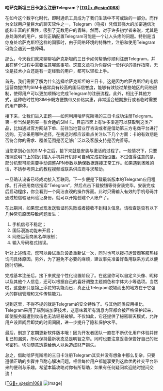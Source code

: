 **哈萨克斯坦三日卡怎么注册Telegram？[[TG💪+ @esim1088](https://t.me/s/esim1088)]**

在如今这个数字化时代，即时通讯工具成为了我们生活中不可或缺的一部分。而作为全球用户量巨大的聊天软件之一，Telegram（电报）凭借其强大的加密通信功能和丰富的扩展性，吸引了无数用户的青睐。然而，对于许多初学者来说，尤其是身处海外的用户，如何正确配置Telegram可能是一个让人头疼的问题。特别是当你身处哈萨克斯坦这样的国家时，由于网络环境的特殊性，注册和使用Telegram可能会遇到一些障碍。

那么，今天我们就来聊聊哈萨克斯坦的三日卡如何帮助你顺利注册Telegram，并且在整个过程中需要注意哪些事项。这篇文章将为你提供一份详尽的操作指南，无论是技术小白还是有一定经验的用户，都可以轻松上手。

首先，我们需要了解为什么选择哈萨克斯坦的三日卡。这是因为哈萨克斯坦的电信运营商提供的SIM卡通常具有较高的国际信誉度，能够有效绕过某些地区的网络限制，使得用户可以更加顺畅地完成Telegram的注册流程。此外，相比于其他方式，这种临时性的SIM卡既方便携带又价格实惠，非常适合短期旅行或者临时需要的用户群体。

接下来，让我们进入正题——如何利用哈萨克斯坦的三日卡成功注册Telegram。第一步当然是购买一张合适的SIM卡。目前市面上有许多渠道可以获取到这类产品，比如通过官方网站下单、前往当地营业厅咨询或者是借助第三方电商平台进行选购。无论采用哪种途径，在挑选时都应该重点关注以下几个方面：卡的有效期是否符合你的需求、覆盖范围是否足够广泛以及客服支持是否完善等。

当您拿到心仪的SIM卡之后，接下来就是安装与激活的过程了。一般情况下，只要按照说明书上的指引插入手机并开机即可自动完成初始设置。不过值得注意的是，部分机型可能需要手动调整APN参数以确保数据连接正常工作。如果遇到困难的话，不妨参考网上的教程视频或联系供应商寻求帮助。

一旦确认设备已经成功接入互联网，下一步便是下载最新版本的Telegram应用程序。打开应用商店搜索“Telegram”，然后点击下载按钮等待安装完毕。安装完成后启动程序，你会看到一个简洁直观的操作界面。此时只需输入有效的手机号码并通过短信验证码验证身份，就可以开始创建个人账户了。

在此期间，如果您发现发送验证码失败或者接收不到相关信息，请检查是否有以下几种常见原因导致问题发生：
1. 手机信号不稳定；
2. 国际漫游功能未开启；
3. 网络运营商黑名单限制；
4. 输入号码格式错误。

针对上述情况，您可以尝试重启设备重新试一次，同时也可以拨打运营商客服热线询问具体原因。另外，为了避免不必要的麻烦，建议事先准备好备用联系方式以便随时切换。

完成基本注册后，接下来就是个性化设置阶段了。在这里你可以自定义头像、昵称以及其他个人信息，还可以根据自己的喜好调整主题颜色和字体大小等选项。当然啦，这些都只是锦上添花的功能而已，真正让Telegram脱颖而出的地方在于它强大的群组管理和文件传输能力。

说到这里，不得不提的就是Telegram的安全特性了。与其他同类应用相比，Telegram采用了端到端加密技术，这意味着所有消息内容都会被严格保护起来，即使服务器遭到攻击也无法轻易破解。不仅如此，它还提供了秘密聊天模式，允许用户设置阅后即焚的时间间隔，进一步提升了隐私保护水平。

最后，别忘了定期更新软件版本哦！因为开发者团队一直在不断优化用户体验并修复已知漏洞，所以保持最新状态总是明智之举。同时也要注意妥善保管好自己的账号密码，切勿随意透露给他人以免造成财产损失。

总之，借助哈萨克斯坦的三日卡注册Telegram其实并没有想象中那么复杂。只要遵循正确的步骤并且耐心解决问题，相信每位用户都能享受到这款优秀社交平台带来的便利与乐趣。希望本篇攻略对你有所帮助，如果有任何疑问欢迎随时提问交流！

[[TG💪+ @esim1088](https://t.me/s/esim1088) ![Image](https://i.postimg.cc/4NQfJmqS/Snipaste-2025-05-13-00-14-12.png)]
